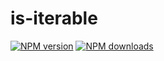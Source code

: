 # is-iterable

[![NPM version](https://img.shields.io/npm/v/@aws-sdk/is-iterable.svg)](https://www.npmjs.com/package/@aws-sdk/is-iterable)
[![NPM downloads](https://img.shields.io/npm/dm/@aws-sdk/is-iterable.svg)](https://www.npmjs.com/package/@aws-sdk/is-iterable)
